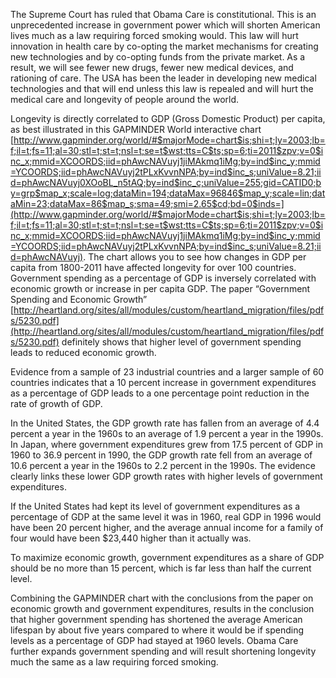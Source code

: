 
The Supreme Court has ruled that Obama Care is constitutional. This is an unprecedented increase in government power which will shorten American lives much as a law requiring forced smoking would. This law will hurt innovation in health care by co-opting the market mechanisms for creating new technologies and by co-opting funds from the private market. As a result, we will see fewer new drugs, fewer new medical devices, and rationing of care. The USA has been the leader in developing new medical technologies and that will end unless this law is repealed and will hurt the medical care and longevity of people around the world.

  

Longevity is directly correlated to GDP (Gross Domestic Product) per capita, as best illustrated in this GAPMINDER World interactive chart [http://www.gapminder.org/world/#$majorMode=chart$is;shi=t;ly=2003;lb=f;il=t;fs=11;al=30;stl=t;st=t;nsl=t;se=t$wst;tts=C$ts;sp=6;ti=2011$zpv;v=0$inc_x;mmid=XCOORDS;iid=phAwcNAVuyj1jiMAkmq1iMg;by=ind$inc_y;mmid=YCOORDS;iid=phAwcNAVuyj2tPLxKvvnNPA;by=ind$inc_s;uniValue=8.21;iid=phAwcNAVuyj0XOoBL_n5tAQ;by=ind$inc_c;uniValue=255;gid=CATID0;by=grp$map_x;scale=log;dataMin=194;dataMax=96846$map_y;scale=lin;dataMin=23;dataMax=86$map_s;sma=49;smi=2.65$cd;bd=0$inds=](http://www.gapminder.org/world/#$majorMode=chart$is;shi=t;ly=2003;lb=f;il=t;fs=11;al=30;stl=t;st=t;nsl=t;se=t$wst;tts=C$ts;sp=6;ti=2011$zpv;v=0$inc_x;mmid=XCOORDS;iid=phAwcNAVuyj1jiMAkmq1iMg;by=ind$inc_y;mmid=YCOORDS;iid=phAwcNAVuyj2tPLxKvvnNPA;by=ind$inc_s;uniValue=8.21;iid=phAwcNAVuyj). The chart allows you to see how changes in GDP per capita from 1800-2011 have affected longevity for over 100 countries. Government spending as a percentage of GDP is inversely correlated with economic growth or increase in per capita GDP. The paper “Government Spending and Economic Growth” [http://heartland.org/sites/all/modules/custom/heartland_migration/files/pdfs/5230.pdf](http://heartland.org/sites/all/modules/custom/heartland_migration/files/pdfs/5230.pdf) definitely shows that higher level of government spending leads to reduced economic growth.

  

Evidence from a sample of 23 industrial countries and a larger sample of 60 countries indicates that a 10 percent increase in government expenditures as a percentage of GDP leads to a one percentage point reduction in the rate of growth of GDP.

  

In the United States, the GDP growth rate has fallen from an average of 4.4 percent a year in the 1960s to an average of 1.9 percent a year in the 1990s. In Japan, where government expenditures grew from 17.5 percent of GDP in 1960 to 36.9 percent in 1990, the GDP growth rate fell from an average of 10.6 percent a year in the 1960s to 2.2 percent in the 1990s. The evidence clearly links these lower GDP growth rates with higher levels of government expenditures.

  

If the United States had kept its level of government expenditures as a percentage of GDP at the same level it was in 1960, real GDP in 1996 would have been 20 percent higher, and the average annual income for a family of four would have been $23,440 higher than it actually was.

  

To maximize economic growth, government expenditures as a share of GDP should be no more than 15 percent, which is far less than half the current level.

  

Combining the GAPMINDER chart with the conclusions from the paper on economic growth and government expenditures, results in the conclusion that higher government spending has shortened the average American lifespan by about five years compared to where it would be if spending levels as a percentage of GDP had stayed at 1960 levels. Obama Care further expands government spending and will result shortening longevity much the same as a law requiring forced smoking.